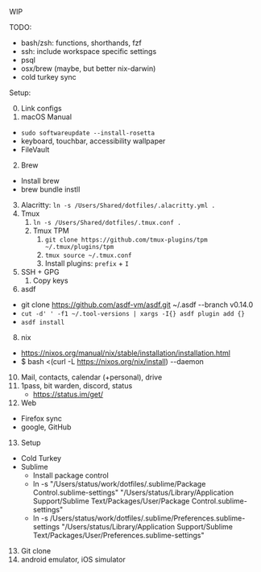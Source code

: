 WIP

TODO:

- bash/zsh: functions, shorthands, fzf
- ssh: include workspace specific settings
- psql
- osx/brew (maybe, but better nix-darwin)
- cold turkey sync

Setup:

0. Link configs
1. macOS Manual
  - `sudo softwareupdate --install-rosetta`
  - keyboard, touchbar, accessibility wallpaper
  - FileVault
2. Brew
  - Install brew
  - brew bundle instll
3. Alacritty: `ln -s /Users/Shared/dotfiles/.alacritty.yml .`
4. Tmux
   1. `ln -s /Users/Shared/dotfiles/.tmux.conf .`
   2. Tmux TPM
      1. `git clone https://github.com/tmux-plugins/tpm ~/.tmux/plugins/tpm`
      2. `tmux source ~/.tmux.conf`
      3. Install plugins: `prefix` + `I`
5. SSH + GPG
   1. Copy keys
7. asdf
  - git clone https://github.com/asdf-vm/asdf.git ~/.asdf --branch v0.14.0
  - `cut -d' ' -f1 ~/.tool-versions | xargs -I{} asdf plugin add {}`
  - `asdf install`
8. nix
  - https://nixos.org/manual/nix/stable/installation/installation.html
  - $ bash <(curl -L https://nixos.org/nix/install) --daemon
10. Mail, contacts, calendar (+personal), drive
11. 1pass, bit warden, discord, status
	- https://status.im/get/
12. Web
  - Firefox sync
  - google, GitHub
13. Setup
  - Cold Turkey
  - Sublime
    - Install package control
    - ln -s "/Users/status/work/dotfiles/.sublime/Package Control.sublime-settings" "/Users/status/Library/Application Support/Sublime Text/Packages/User/Package Control.sublime-settings"
    - ln -s /Users/status/work/dotfiles/.sublime/Preferences.sublime-settings "/Users/status/Library/Application Support/Sublime Text/Packages/User/Preferences.sublime-settings"
13. Git clone
14. android emulator, iOS simulator
